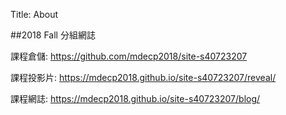 Title: About

##2018 Fall 分組網誌

課程倉儲: https://github.com/mdecp2018/site-s40723207

課程投影片: https://mdecp2018.github.io/site-s40723207/reveal/

課程網誌: https://mdecp2018.github.io/site-s40723207/blog/







